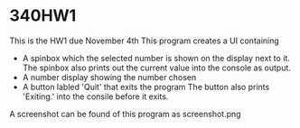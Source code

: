 340HW1
======
This is the HW1 due November 4th
This program creates a UI containing 
- A spinbox which the selected number is shown on the display next to it.
	The spinbox also prints out the current value into the console as output.
- A number display showing the number chosen
- A button labled 'Quit' that exits the program
	The button also prints 'Exiting.' into the consile before it exits.
	
A screenshot can be found of this program as screenshot.png
